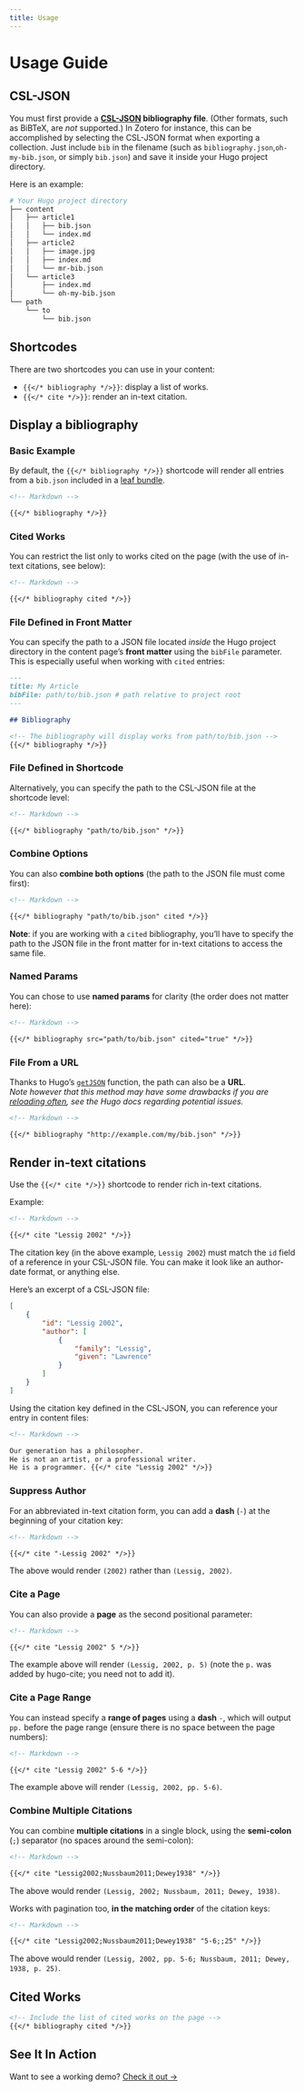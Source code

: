 ```yaml
---
title: Usage
---
```


# Usage Guide

## CSL-JSON

You must first provide a **[CSL-JSON](https://citeproc-js.readthedocs.io/en/latest/csl-json/markup.html) bibliography file**.
(Other formats, such as BiBTeX, are _not_ supported.)
In Zotero for instance, this can be accomplished by selecting the CSL-JSON format when exporting a collection.
Just include `bib` in the filename (such as `bibliography.json`,`oh-my-bib.json`, or simply `bib.json`) and save it inside your Hugo project directory.

Here is an example:

```bash
# Your Hugo project directory
├── content
│   ├── article1
│   │   ├── bib.json
│   │   └── index.md
│   ├── article2
│   │   ├── image.jpg
│   │   ├── index.md
│   │   └── mr-bib.json
│   └── article3
│       ├── index.md
│       └── oh-my-bib.json
└── path
    └── to
        └── bib.json
```

## Shortcodes

There are two shortcodes you can use in your content:

- `{{</* bibliography */>}}`: display a list of works.
- `{{</* cite */>}}`: render an in-text citation.

## Display a bibliography

### Basic Example

By default, the `{{</* bibliography */>}}` shortcode will render all entries from a `bib.json` included in a [leaf bundle](https://gohugo.io/content-management/page-bundles/#leaf-bundles). 

```markdown
<!-- Markdown -->

{{</* bibliography */>}}
```

### Cited Works

You can restrict the list only to works cited on the page (with the use of in-text citations, see below):

```markdown
<!-- Markdown -->

{{</* bibliography cited */>}}
```

### File Defined in Front Matter

You can specify the path to a JSON file located *inside* the Hugo project directory in the content page’s **front matter** using the `bibFile` parameter.
This is especially useful when working with `cited` entries:

```markdown
---
title: My Article
bibFile: path/to/bib.json # path relative to project root
---

## Bibliography

<!-- The bibliography will display works from path/to/bib.json -->
{{</* bibliography */>}}
```

### File Defined in Shortcode

Alternatively, you can specify the path to the CSL-JSON file at the shortcode level:

```markdown
<!-- Markdown -->

{{</* bibliography "path/to/bib.json" */>}}
```

### Combine Options

You can also **combine both options** (the path to the JSON file must come first):

```markdown
<!-- Markdown -->

{{</* bibliography "path/to/bib.json" cited */>}}
```

**Note**: if you are working with a `cited` bibliography, you’ll have to specify the path to the JSON file in the front matter for in-text citations to access the same file.

### Named Params

You can chose to use **named params** for clarity (the order does not matter here):

```markdown
<!-- Markdown -->

{{</* bibliography src="path/to/bib.json" cited="true" */>}}
```

### File From a URL

Thanks to Hugo’s [`getJSON`](https://gohugo.io/templates/data-templates/#data-driven-content) function, the path can also be a **URL**.  
*Note however that this method may have some drawbacks if you are [reloading often](https://gohugo.io/templates/data-templates/#livereload-with-data-files), see the Hugo docs regarding potential issues.*

```markdown
<!-- Markdown -->

{{</* bibliography "http://example.com/my/bib.json" */>}}
```

## Render in-text citations

Use the `{{</* cite */>}}` shortcode to render rich in-text citations.

Example:

```markdown
<!-- Markdown -->

{{</* cite "Lessig 2002" */>}}
```

The citation key (in the above example, `Lessig 2002`) must match the `id` field of a reference in your CSL-JSON file.
You can make it look like an author-date format, or anything else.

Here’s an excerpt of a CSL-JSON file:

```json
[
    {
        "id": "Lessig 2002",
        "author": [
            {
                "family": "Lessig",
                "given": "Lawrence"
            }
        ]
    }
]
```

Using the citation key defined in the CSL-JSON, you can reference your entry in content files:

```markdown
<!-- Markdown -->

Our generation has a philosopher.
He is not an artist, or a professional writer.
He is a programmer. {{</* cite "Lessig 2002" */>}}
```

### Suppress Author

For an abbreviated in-text citation form, you can add a **dash** (`-`) at the beginning of your citation key:

```markdown
<!-- Markdown -->

{{</* cite "-Lessig 2002" */>}}
```

The above would render `(2002)` rather than `(Lessig, 2002)`.


### Cite a Page

You can also provide a **page** as the second positional parameter:

```markdown
<!-- Markdown -->

{{</* cite "Lessig 2002" 5 */>}}
```

The example above will render `(Lessig, 2002, p. 5)` (note the `p.` was added by hugo-cite; you need not to add it).

### Cite a Page Range

You can instead specify a **range of pages** using a **dash** `-`, which will output `pp.` before the page range (ensure there is no space between the page numbers):

```markdown
<!-- Markdown -->

{{</* cite "Lessig 2002" 5-6 */>}}
```

The example above will render `(Lessig, 2002, pp. 5-6)`.

### Combine Multiple Citations

You can combine **multiple citations** in a single block, using the **semi-colon** (`;`) separator (no spaces around the semi-colon):

```markdown
<!-- Markdown -->

{{</* cite "Lessig2002;Nussbaum2011;Dewey1938" */>}}
```

The above would render `(Lessig, 2002; Nussbaum, 2011; Dewey, 1938)`.

Works with pagination too, **in the matching order** of the citation keys:

```markdown
<!-- Markdown -->

{{</* cite "Lessig2002;Nussbaum2011;Dewey1938" "5-6;;25" */>}}
```

The above would render `(Lessig, 2002, pp. 5-6; Nussbaum, 2011; Dewey, 1938, p. 25)`.

## Cited Works

```markdown
<!-- Include the list of cited works on the page -->
{{</* bibliography cited */>}}
```

## See It In Action

Want to see a working demo?
[Check it out &rarr;](/demo)
